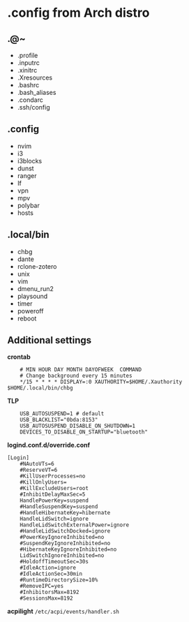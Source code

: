 # .config from Arch distro
## .@~
* .profile
* .inputrc
* .xinitrc
* .Xresources
* .bashrc
* .bash\_aliases
* .condarc
* .ssh/config

## .config
* nvim
* i3
* i3blocks
* dunst
* ranger
* lf
* vpn
* mpv
* polybar
* hosts

## .local/bin
* chbg
* dante
* rclone-zotero
* unix
* vim
* dmenu\_run2
* playsound
* timer
* poweroff
* reboot

## Additional settings
**crontab**
```
	# MIN HOUR DAY MONTH DAYOFWEEK  COMMAND
	# Change background every 15 minutes
	*/15 * * * * DISPLAY=:0 XAUTHORITY=$HOME/.Xauthority $HOME/.local/bin/chbg
```

**TLP**
```
	USB_AUTOSUSPEND=1 # default
	USB_BLACKLIST="0bda:8153"
	USB_AUTOSUSPEND_DISABLE_ON_SHUTDOWN=1
	DEVICES_TO_DISABLE_ON_STARTUP="bluetooth"
```

**logind.conf.d/override.conf**
```
[Login]
	#NAutoVTs=6
	#ReserveVT=6
	#KillUserProcesses=no
	#KillOnlyUsers=
	#KillExcludeUsers=root
	#InhibitDelayMaxSec=5
	HandlePowerKey=suspend
	#HandleSuspendKey=suspend
	#HandleHibernateKey=hibernate
	HandleLidSwitch=ignore
	HandleLidSwitchExternalPower=ignore
	#HandleLidSwitchDocked=ignore
	#PowerKeyIgnoreInhibited=no
	#SuspendKeyIgnoreInhibited=no
	#HibernateKeyIgnoreInhibited=no
	LidSwitchIgnoreInhibited=no
	#HoldoffTimeoutSec=30s
	#IdleAction=ignore
	#IdleActionSec=30min
	#RuntimeDirectorySize=10%
	#RemoveIPC=yes
	#InhibitorsMax=8192
	#SessionsMax=8192
```

**acpilight**
`/etc/acpi/events/handler.sh`
